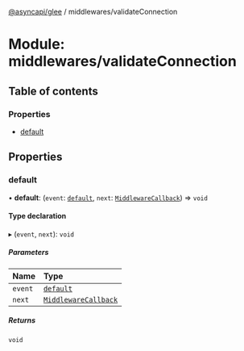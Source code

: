 [@asyncapi/glee](../README.md) / middlewares/validateConnection

# Module: middlewares/validateConnection

## Table of contents

### Properties

- [default](middlewares_validateConnection.md#default)

## Properties

### default

• **default**: (`event`: [`default`](../classes/lib_message.default.md), `next`: [`MiddlewareCallback`](middlewares.md#middlewarecallback)) => `void`

#### Type declaration

▸ (`event`, `next`): `void`

##### Parameters

| Name    | Type                                                      |
| :------ | :-------------------------------------------------------- |
| `event` | [`default`](../classes/lib_message.default.md)            |
| `next`  | [`MiddlewareCallback`](middlewares.md#middlewarecallback) |

##### Returns

`void`
